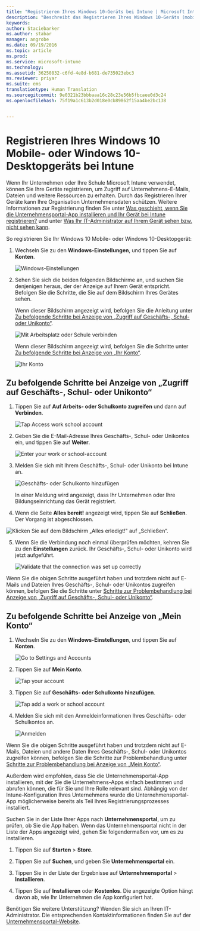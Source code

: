 ```yaml
---
title: "Registrieren Ihres Windows 10-Geräts bei Intune | Microsoft Intune"
description: "Beschreibt das Registrieren Ihres Windows 10-Geräts (mobil oder Desktop) bei Intune."
keywords: 
author: Staciebarker
ms.author: stabar
manager: angrobe
ms.date: 09/19/2016
ms.topic: article
ms.prod: 
ms.service: microsoft-intune
ms.technology: 
ms.assetid: 36250832-c6fd-4e8d-b681-de735023ebc3
ms.reviewer: priyar
ms.suite: ems
translationtype: Human Translation
ms.sourcegitcommit: 9e0321b23bbbaaa16c28c23e56b5fbcaee0d3c24
ms.openlocfilehash: 75f19a1c613b2d018e0cb89862f15aa4be2bc138


---
```



# Registrieren Ihres Windows 10 Mobile- oder Windows 10-Desktopgeräts bei Intune

Wenn Ihr Unternehmen oder Ihre Schule Microsoft Intune verwendet, können Sie Ihre Geräte registrieren, um Zugriff auf Unternehmens-E-Mails, Dateien und weitere Ressourcen zu erhalten. Durch das Registrieren Ihrer Geräte kann Ihre Organisation Unternehmensdaten schützen. Weitere Informationen zur Registrierung finden Sie unter [Was geschieht, wenn Sie die Unternehmensportal-App installieren und Ihr Gerät bei Intune registrieren?](what-happens-if-you-install-the-company-portal-app-and-enroll-your-device-in-intune-windows.md) und unter [Was Ihr IT-Administrator auf Ihrem Gerät sehen bzw. nicht sehen kann](what-can-your-it-administrator-see-when-you-enroll-your-device-in-intune-windows.md).


So registrieren Sie Ihr Windows 10 Mobile- oder Windows 10-Desktopgerät:

1.  Wechseln Sie zu den **Windows-Einstellungen**, und tippen Sie auf **Konten**.

    ![Windows-Einstellungen](./media/w10-enroll-rs1-settings-accounts.png)

2.  Sehen Sie sich die beiden folgenden Bildschirme an, und suchen Sie denjenigen heraus, der der Anzeige auf Ihrem Gerät entspricht. Befolgen Sie die Schritte, die Sie auf dem Bildschirm Ihres Gerätes sehen.

    Wenn dieser Bildschirm angezeigt wird, befolgen Sie die Anleitung unter [Zu befolgende Schritte bei Anzeige von „Zugriff auf Geschäfts-, Schul- oder Unikonto“](#steps-to-follow-if-you-see-access-work-or-school).

    ![Mit Arbeitsplatz oder Schule verbinden](./media/w10-enroll-rs1-connect-to-work-or-school.png)

    Wenn dieser Bildschirm angezeigt wird, befolgen Sie die Schritte unter [Zu befolgende Schritte bei Anzeige von „Ihr Konto“](#steps-to-follow-if-you-see-your-account).

    ![Ihr Konto](./media/w10-enroll-2-accounts-your-account.png)

## Zu befolgende Schritte bei Anzeige von „Zugriff auf Geschäfts-, Schul- oder Unikonto“

1.  Tippen Sie auf **Auf Arbeits- oder Schulkonto zugreifen** und dann auf **Verbinden**.

    ![Tap Access work school account](./media/w10-enroll-rs1-connect-to-work-or-school.png)

2.  Geben Sie die E-Mail-Adresse Ihres Geschäfts-, Schul- oder Unikontos ein, und tippen Sie auf **Weiter**.

    ![Enter your work or school-account](./media/w10-enroll-rs1-set-up-work-or-school-account.png)

3. Melden Sie sich mit Ihrem Geschäfts-, Schul- oder Unikonto bei Intune an.

    ![Geschäfts- oder Schulkonto hinzufügen](./media/w10-enroll-rs1-enter-your-credentials.png)

    In einer Meldung wird angezeigt, dass Ihr Unternehmen oder Ihre Bildungseinrichtung das Gerät registriert.

4. Wenn die Seite **Alles bereit!** angezeigt wird, tippen Sie auf **Schließen**. Der Vorgang ist abgeschlossen.

  ![Klicken Sie auf dem Bildschirm „Alles erledigt!" auf „Schließen“.](./media/w10-enroll-rs1-youre-all-set.png)

5. Wenn Sie die Verbindung noch einmal überprüfen möchten, kehren Sie zu den **Einstellungen** zurück. Ihr Geschäfts-, Schul- oder Unikonto wird jetzt aufgeführt.

    ![Validate that the connection was set up correctly](./media/w10-enroll-rs1-validate-successful-enrollment.png)

Wenn Sie die obigen Schritte ausgeführt haben und trotzdem nicht auf E-Mails und Dateien Ihres Geschäfts-, Schul- oder Unikontos zugreifen können, befolgen Sie die Schritte unter [Schritte zur Problembehandlung bei Anzeige von „Zugriff auf Geschäfts-, Schul- oder Unikonto“](troubleshoot-your-windows-10-device-windows.md#troubleshooting-steps-to-follow-if-you-see-access-work-or-school).


## Zu befolgende Schritte bei Anzeige von „Mein Konto“

1.  Wechseln Sie zu den **Windows-Einstellungen**, und tippen Sie auf **Konten**.

    ![Go to Settings and Accounts](./media/W10-enroll-1-settings-accounts.png)

2.  Tippen Sie auf **Mein Konto**.

    ![Tap your account](./media/W10-enroll-2-accounts-your-account.png)

3.  Tippen Sie auf **Geschäfts- oder Schulkonto hinzufügen**.

    ![Tap add a work or school account](./media/w10-enroll-3-add-work-school-acct.png)

4.  Melden Sie sich mit den Anmeldeinformationen Ihres Geschäfts- oder Schulkontos an.

    ![Anmelden](./media/W10-enroll-4-sign-in.png)

Wenn Sie die obigen Schritte ausgeführt haben und trotzdem nicht auf E-Mails, Dateien und andere Daten Ihres Geschäfts-, Schul- oder Unikontos zugreifen können, befolgen Sie die Schritte zur Problembehandlung unter [Schritte zur Problembehandlung bei Anzeige von „Mein Konto“](troubleshoot-your-windows-10-device-windows.md#troubleshooting-steps-to-follow-if-you-see-your-account).

Außerdem wird empfohlen, dass Sie die Unternehmensportal-App installieren, mit der Sie die Unternehmens-Apps einfach bestimmen und abrufen können, die für Sie und Ihre Rolle relevant sind. Abhängig von der Intune-Konfiguration Ihres Unternehmens wurde die Unternehmensportal-App möglicherweise bereits als Teil Ihres Registrierungsprozesses installiert.

Suchen Sie in der Liste Ihrer Apps nach **Unternehmensportal**, um zu prüfen, ob Sie die App haben. Wenn das Unternehmensportal nicht in der Liste der Apps angezeigt wird, gehen Sie folgendermaßen vor, um es zu installieren.

1.  Tippen Sie auf **Starten** &gt; **Store**.

2.  Tippen Sie auf **Suchen**, und geben Sie **Unternehmensportal** ein.

3.  Tippen Sie in der Liste der Ergebnisse auf **Unternehmensportal** &gt; **Installieren**.

4.  Tippen Sie auf **Installieren** oder **Kostenlos**. Die angezeigte Option hängt davon ab, wie Ihr Unternehmen die App konfiguriert hat.

Benötigen Sie weitere Unterstützung? Wenden Sie sich an Ihren IT-Administrator. Die entsprechenden Kontaktinformationen finden Sie auf der [Unternehmensportal-Website](http://portal.manage.microsoft.com).





<!--HONumber=Oct16_HO1-->



